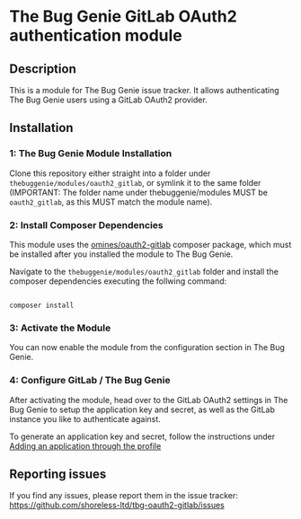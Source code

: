 # The Bug Genie GitLab OAuth2 authentication module

## Description

This is a module for The Bug Genie issue tracker. It allows authenticating The Bug
Genie users using a GitLab OAuth2 provider.


## Installation

### 1: The Bug Genie Module Installation

Clone this repository either straight into a folder under `thebuggenie/modules/oauth2_gitlab`,
or symlink it to the same folder (IMPORTANT: The folder name under thebuggenie/modules
MUST be `oauth2_gitlab`, as this MUST match the module name). 

### 2: Install Composer Dependencies

This module uses the [omines/oauth2-gitlab](https://packagist.org/packages/omines/oauth2-gitlab)
composer package, which must be installed after you installed the module to The Bug Genie.  

Navigate to the `thebuggenie/modules/oauth2_gitlab` folder and install the composer dependencies
executing the follwing command:  

<code>
composer install
</code>

### 3: Activate the Module

You can now enable the module from the configuration section in The Bug Genie.

### 4: Configure GitLab / The Bug Genie

After activating the module, head over to the GitLab OAuth2 settings in The Bug Genie to setup the
application key and secret, as well as the GitLab instance you like to authenticate against.

To generate an application key and secret, follow the instructions under [Adding an application through the profile](https://docs.gitlab.com/ce/integration/oauth_provider.html#adding-an-application-through-the-profile)  


## Reporting issues

If you find any issues, please report them in the issue tracker:
https://github.com/shoreless-ltd/tbg-oauth2-gitlab/issues